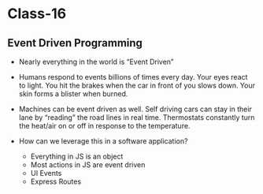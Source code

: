 # Class-16

## Event Driven Programming

- Nearly everything in the world is “Event Driven”

- Humans respond to events billions of times every day. Your eyes react to light. You hit the brakes when the car in front of you slows down. Your skin forms a blister when burned.

- Machines can be event driven as well. Self driving cars can stay in their lane by “reading” the road lines in real time. Thermostats constantly turn the heat/air on or off in response to the temperature.

- How can we leverage this in a software application?
  * Everything in JS is an object
  * Most actions in JS are event driven
  * UI Events
  * Express Routes
